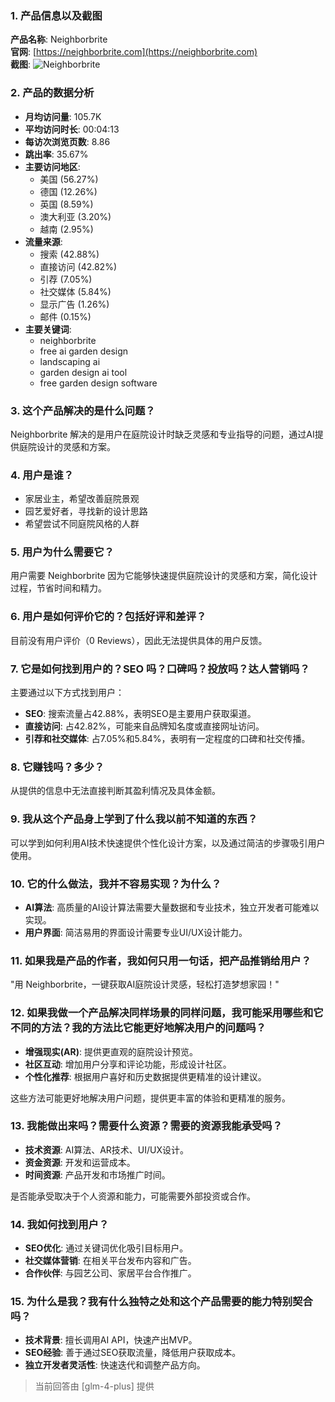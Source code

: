 ### 1. 产品信息以及截图

**产品名称**: Neighborbrite  
**官网**: [https://neighborbrite.com](https://neighborbrite.com)  
**截图**: ![Neighborbrite](https://cdn-images.toolify.ai/170349911079154079.jpg)

### 2. 产品的数据分析

- **月均访问量**: 105.7K
- **平均访问时长**: 00:04:13
- **每访次浏览页数**: 8.86
- **跳出率**: 35.67%
- **主要访问地区**: 
  - 美国 (56.27%)
  - 德国 (12.26%)
  - 英国 (8.59%)
  - 澳大利亚 (3.20%)
  - 越南 (2.95%)
- **流量来源**:
  - 搜索 (42.88%)
  - 直接访问 (42.82%)
  - 引荐 (7.05%)
  - 社交媒体 (5.84%)
  - 显示广告 (1.26%)
  - 邮件 (0.15%)
- **主要关键词**: 
  - neighborbrite
  - free ai garden design
  - landscaping ai
  - garden design ai tool
  - free garden design software

### 3. 这个产品解决的是什么问题？

Neighborbrite 解决的是用户在庭院设计时缺乏灵感和专业指导的问题，通过AI提供庭院设计的灵感和方案。

### 4. 用户是谁？

- 家居业主，希望改善庭院景观
- 园艺爱好者，寻找新的设计思路
- 希望尝试不同庭院风格的人群

### 5. 用户为什么需要它？

用户需要 Neighborbrite 因为它能够快速提供庭院设计的灵感和方案，简化设计过程，节省时间和精力。

### 6. 用户是如何评价它的？包括好评和差评？

目前没有用户评价（0 Reviews），因此无法提供具体的用户反馈。

### 7. 它是如何找到用户的？SEO 吗？口碑吗？投放吗？达人营销吗？

主要通过以下方式找到用户：
- **SEO**: 搜索流量占42.88%，表明SEO是主要用户获取渠道。
- **直接访问**: 占42.82%，可能来自品牌知名度或直接网址访问。
- **引荐和社交媒体**: 占7.05%和5.84%，表明有一定程度的口碑和社交传播。

### 8. 它赚钱吗？多少？

从提供的信息中无法直接判断其盈利情况及具体金额。

### 9. 我从这个产品身上学到了什么我以前不知道的东西？

可以学到如何利用AI技术快速提供个性化设计方案，以及通过简洁的步骤吸引用户使用。

### 10. 它的什么做法，我并不容易实现？为什么？

- **AI算法**: 高质量的AI设计算法需要大量数据和专业技术，独立开发者可能难以实现。
- **用户界面**: 简洁易用的界面设计需要专业UI/UX设计能力。

### 11. 如果我是产品的作者，我如何只用一句话，把产品推销给用户？

"用 Neighborbrite，一键获取AI庭院设计灵感，轻松打造梦想家园！"

### 12. 如果我做一个产品解决同样场景的同样问题，我可能采用哪些和它不同的方法？我的方法比它能更好地解决用户的问题吗？

- **增强现实(AR)**: 提供更直观的庭院设计预览。
- **社区互动**: 增加用户分享和评论功能，形成设计社区。
- **个性化推荐**: 根据用户喜好和历史数据提供更精准的设计建议。

这些方法可能更好地解决用户问题，提供更丰富的体验和更精准的服务。

### 13. 我能做出来吗？需要什么资源？需要的资源我能承受吗？

- **技术资源**: AI算法、AR技术、UI/UX设计。
- **资金资源**: 开发和运营成本。
- **时间资源**: 产品开发和市场推广时间。

是否能承受取决于个人资源和能力，可能需要外部投资或合作。

### 14. 我如何找到用户？

- **SEO优化**: 通过关键词优化吸引目标用户。
- **社交媒体营销**: 在相关平台发布内容和广告。
- **合作伙伴**: 与园艺公司、家居平台合作推广。

### 15. 为什么是我？我有什么独特之处和这个产品需要的能力特别契合吗？

- **技术背景**: 擅长调用AI API，快速产出MVP。
- **SEO经验**: 善于通过SEO获取流量，降低用户获取成本。
- **独立开发者灵活性**: 快速迭代和调整产品方向。

> 当前回答由 [glm-4-plus] 提供